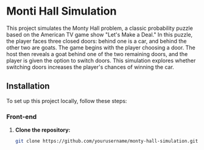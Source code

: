 # Monti Hall Simulation

This project simulates the Monty Hall problem, a classic probability puzzle based on the American TV game show "Let's Make a Deal." In this puzzle, the player faces three closed doors: behind one is a car, and behind the other two are goats. The game begins with the player choosing a door. The host then reveals a goat behind one of the two remaining doors, and the player is given the option to switch doors. This simulation explores whether switching doors increases the player's chances of winning the car.

## Installation

To set up this project locally, follow these steps:

### Front-end

1. **Clone the repository:**
   ```bash
   git clone https://github.com/yourusername/monty-hall-simulation.git

